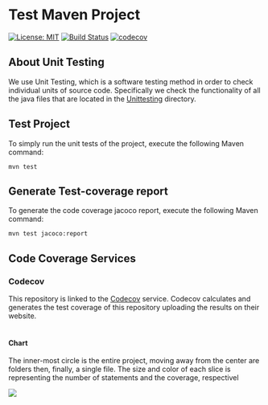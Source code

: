 # Test Maven Project 
[![License: MIT](https://img.shields.io/badge/License-MIT-yellow.svg)](https://opensource.org/licenses/MIT)
[![Build Status](https://app.travis-ci.com/Philippos01/Lab_Assignments.svg?token=2QmbXKzpQWFaJg2jpR36&branch=development)](https://app.travis-ci.com/Philippos01/Lab_Assignments)
[![codecov](https://codecov.io/gh/Philippos01/Lab_Assignments/branch/development/graph/badge.svg?token=R5DGGPMKUA)](https://codecov.io/gh/Philippos01/Lab_Assignments)

## About Unit Testing

We use Unit Testing, which is a software testing method in order to check individual units of source code.
Specifically we check the functionality of all the java files that are located in the [Unittesting](https://github.com/Philippos01/Lab_Assignments/tree/development/Unittesting) directory.

## Test Project

To simply run the unit tests of the project, execute the following Maven command:
```
mvn test
```
## Generate Test-coverage report
To generate the code coverage jacoco report, execute the following Maven command:
```
mvn test jacoco:report
```
## Code Coverage Services
### Codecov
This repository is linked to the [Codecov](https://codecov.io/) service.
Codecov calculates and generates the test coverage of this repository uploading the results on their website.
<br>
<br>
#### Chart
The inner-most circle is the entire project, moving away from the center are folders then, finally, a single file. The size and color of each slice is representing the number of statements and the coverage, respectivel

<img src="Lab_Assignments/images/graph.svg">


